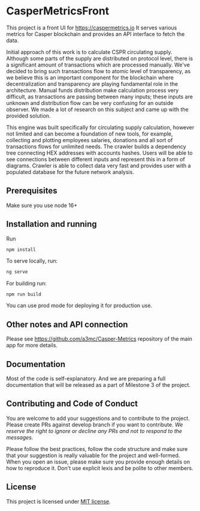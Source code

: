 # CasperMetricsFront

This project is a front UI for https://caspermetrics.io
It serves various metrics for Casper blockchain and provides an API interface to fetch the data.

Initial approach of this work is to calculate CSPR circulating supply. Although some parts of the supply are distributed on protocol level, there is a significant amount of transactions which are processed manually. We've decided to bring such transactions flow to atomic level of transparency, as we believe this is an important component for the blockchain where decentralization and transparency are playing fundamental role in the architecture. Manual funds distribution make calculation process very difficult, as transactions are passing between many inputs; these inputs are unknown and distribution flow can be very confusing for an outside observer. We made a lot of research on this subject and came up with the provided solution.

This engine was built specifically for circulating supply calculation, however not limited and can become a foundation of new tools, for example, collecting and plotting employees salaries, donations and all sort of transactions flows for unlimited needs. The crawler builds a dependency tree connecting HEX addresses with accounts hashes. Users will be able to see connections between different inputs and represent this in a form of diagrams. Crawler is able to collect data very fast and provides user with a populated database for the future network analysis.

## Prerequisites

Make sure you use node 16+

## Installation and running

Run
```sh
npm install
```

To serve locally, run:

```sh
ng serve 
```

For building run:

```shell
npm run build
```

You can use prod mode for deploying it for production use.

## Other notes and API connection

Please see https://github.com/a3mc/Casper-Metrics repository of the main app for more details.

## Documentation

Most of the code is self-explanatory.
And we are preparing a full documentation that will be released as a part of Milestone 3 of the project.

## Contributing and Code of Conduct

You are welcome to add your suggestions and to contribute to the project.
Please create PRs against develop branch if you want to contribute.
*We reserve the right to ignore or decline any PRs and not to respond to the messages.*

Please follow the best practices, follow the code structure and make sure that your suggestion is really valuable for the project and well-formed.
When you open an issue, please make sure you provide enough details on how to reproduce it.
Don't use explicit lexis and be polite to other members.

## License

This project is licensed under [MIT license](https://github.com/a3mc/Casper-Metrics-Front/blob/master/license.txt).


